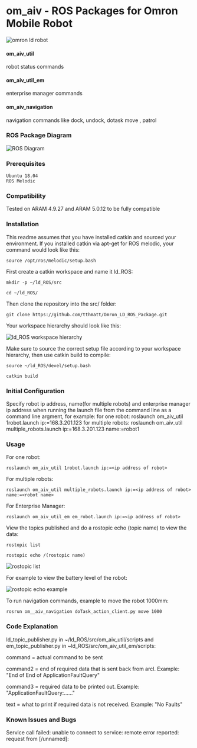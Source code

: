 # om_aiv - ROS Packages for Omron Mobile Robot

![omron ld robot](https://d2t1xqejof9utc.cloudfront.net/screenshots/pics/440c4d03c225fbe74adf238d73ed8f00/large.png "omron ld robot")

#### om_aiv_util
robot status commands 

#### om_aiv_util_em
enterprise manager commands 

#### om_aiv_navigation
navigation commands like dock, undock, dotask move , patrol

### ROS Package Diagram
![ROS Diagram](https://user-images.githubusercontent.com/8951670/70206708-5d230a00-1763-11ea-8130-cacf282a0965.png)

### Prerequisites
```
Ubuntu 18.04
ROS Melodic 
```
### Compatibility

Tested on ARAM 4.9.27 and ARAM 5.0.12 to be fully compatible

### Installation

This readme assumes that you have installed catkin and sourced your environment. If you installed catkin via apt-get for ROS melodic, your command would look like this:
```
source /opt/ros/melodic/setup.bash
```
First create a catkin workspace and name it ld_ROS:
```
mkdir -p ~/ld_ROS/src

cd ~/ld_ROS/
```
Then clone the repository into the src/ folder:
```
git clone https://github.com/tthmatt/Omron_LD_ROS_Package.git
```
Your workspace hierarchy should look like this:

![ld_ROS workspace hierarchy](https://user-images.githubusercontent.com/8951670/69391247-2c77b500-0d0d-11ea-86ba-6e29d512abf4.png)

Make sure to source the correct setup file according to your workspace hierarchy, then use catkin build to compile:
```
source ~/ld_ROS/devel/setup.bash

catkin build
```
### Initial Configuration
Specify robot ip address, name(for multiple robots) and enterprise manager ip address when running the launch file from the command line as a command line argment, for example:
for one robot: roslaunch om_aiv_util 1robot.launch ip:=168.3.201.123 
for multiple robots: roslaunch om_aiv_util multiple_robots.launch ip:=168.3.201.123 name:=robot1

### Usage
For one robot:
```
roslaunch om_aiv_util 1robot.launch ip:=<ip address of robot>
```
For multiple robots:
```
roslaunch om_aiv_util multiple_robots.launch ip:=<ip address of robot> name:=<robot name>
```
For Enterprise Manager:
```
roslaunch om_aiv_util_em em_robot.launch ip:=<ip address of robot>
```

View the topics published and do a rostopic echo (topic name) to view the data:
```
rostopic list

rostopic echo /(rostopic name)
```
![rostopic list](https://user-images.githubusercontent.com/8951670/69392258-68f8e000-0d10-11ea-8597-a2c577feb3b5.png)

For example to view the battery level of the robot:

![rostopic echo example](https://user-images.githubusercontent.com/8951670/69392375-cdb43a80-0d10-11ea-8da4-8e39f4f72525.png)

To run navigation commands, example to move the robot 1000mm:
```
rosrun om__aiv_navigation doTask_action_client.py move 1000
```

### Code Explanation
ld_topic_publisher.py in ~/ld_ROS/src/om_aiv_util/scripts and em_topic_publisher.py in ~ld_ROS/src/om_aiv_util_em/scripts: 

command = actual command to be sent

command2 = end of required data that is sent back from arcl. Example: "End of End of ApplicationFaultQuery"

command3 = required data to be printed out. Example: "ApplicationFaultQuery:......"

text = what to print if required data is not received. Example: "No Faults"

### Known Issues and Bugs
Service call failed: unable to connect to service: remote error reported: request from \[/unnamed]:
